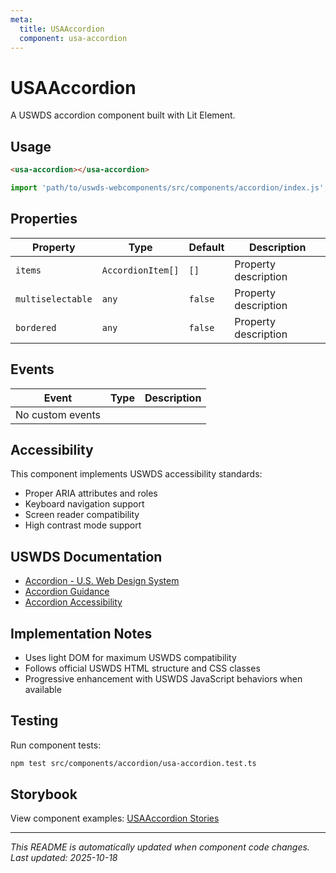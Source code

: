 ```yaml
---
meta:
  title: USAAccordion
  component: usa-accordion
---
```


# USAAccordion

A USWDS accordion component built with Lit Element.

## Usage

```html
<usa-accordion></usa-accordion>
```

```javascript
import 'path/to/uswds-webcomponents/src/components/accordion/index.js';
```

## Properties

| Property | Type | Default | Description |
|----------|------|---------|-------------|
| `items` | `AccordionItem[]` | `[]` | Property description |
| `multiselectable` | `any` | `false` | Property description |
| `bordered` | `any` | `false` | Property description |

## Events

| Event | Type | Description |
|-------|------|-------------|
| No custom events | | |

## Accessibility

This component implements USWDS accessibility standards:

- Proper ARIA attributes and roles
- Keyboard navigation support
- Screen reader compatibility
- High contrast mode support

## USWDS Documentation

- [Accordion - U.S. Web Design System](https://designsystem.digital.gov/components/accordion/)
- [Accordion Guidance](https://designsystem.digital.gov/components/accordion/#guidance)
- [Accordion Accessibility](https://designsystem.digital.gov/components/accordion/#accessibility)

## Implementation Notes

- Uses light DOM for maximum USWDS compatibility
- Follows official USWDS HTML structure and CSS classes
- Progressive enhancement with USWDS JavaScript behaviors when available

## Testing

Run component tests:

```bash
npm test src/components/accordion/usa-accordion.test.ts
```

## Storybook

View component examples: [USAAccordion Stories](http://localhost:6006/?path=/story/components-accordion)

---

_This README is automatically updated when component code changes._
_Last updated: 2025-10-18_
